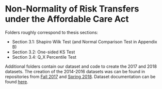 # Non-Normality of Risk Transfers under the Affordable Care Act

Folders roughly correspond to thesis sections:
- Section 3.1: Shapiro Wilk Test (and Normal Comparison Test in Appendix B)
- Section 3.2: One-sided KS Test
- Section 3.4: Q_X Percentile Test

Additional folders contain our dataset and code to create the 2017 and 2018 datasets. The creation of the 2014-2016 datasets was can be found in repositories from [Fall 2017](https://github.com/guanzgrace/risk-adjustment-model) and [Spring 2018](https://github.com/guanzgrace/risk-adjustment-model-2). Dataset documentation can be found [here](https://github.com/guanzgrace/risk-adjustment-model-validation).